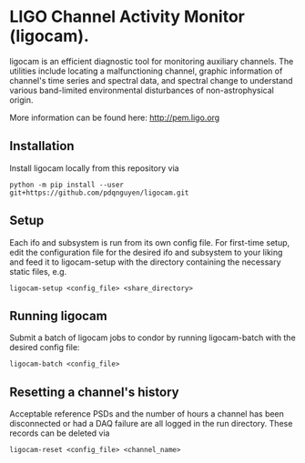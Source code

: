 # LIGO Channel Activity Monitor (ligocam).

ligocam is an efficient diagnostic tool for monitoring auxiliary channels.
The utilities include locating a malfunctioning channel, graphic information
of channel's time series and spectral data, and spectral change to understand
various band-limited environmental disturbances of non-astrophysical origin.

More information can be found here: http://pem.ligo.org

## Installation

Install ligocam locally from this repository via
```
python -m pip install --user git+https://github.com/pdqnguyen/ligocam.git
```

## Setup
Each ifo and subsystem is run from its own config file. For first-time setup,
edit the configuration file for the desired ifo and subsystem
to your liking and feed it to ligocam-setup with the directory containing
the necessary static files, e.g.
```
ligocam-setup <config_file> <share_directory>
```

## Running ligocam
Submit a batch of ligocam jobs to condor by running ligocam-batch with
the desired config file:
```
ligocam-batch <config_file>
```

## Resetting a channel's history
Acceptable reference PSDs and the number of hours a channel has been
disconnected or had a DAQ failure are all logged in the run directory.
These records can be deleted via
```
ligocam-reset <config_file> <channel_name>
```
